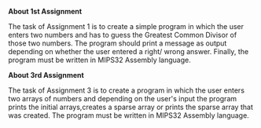 **About 1st Assignment**

The task of Assignment 1 is to create a simple program in which the user enters two numbers and has to guess the Greatest Common Divisor of those two numbers. The program should print a message as output depending on whether the user entered a right/ wrong answer. Finally, the program must be written in MIPS32 Assembly language.

**About 3rd Assignment**

The task of Assignment 3 is to create a program in which the user enters two arrays of numbers and depending on the user's input the program prints the initial arrays,creates a sparse array or prints the sparse array that was created. The program must be written in MIPS32 Assembly language.
